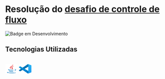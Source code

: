 # Resolução do [desafio de controle de fluxo](https://github.com/digitalinnovationone/trilha-java-basico/tree/main/desafios/controle-fluxo)
![Badge em Desenvolvimento](http://img.shields.io/static/v1?label=STATUS&message=CONCLUIDO&color=dark&style=for-the-badge)

## Tecnologias Utilizadas
<div style="display: inline_block"><br>
    <img align="center" alt="mayeufraferreira-Java" height="30" width="40" src="https://github.com/devicons/devicon/blob/master/icons/java/java-original.svg">
    <img align="center" alt="mayeufraferreira-VsCode" height="30" width="40" src="https://github.com/devicons/devicon/blob/master/icons/vscode/vscode-original.svg">
</div>
